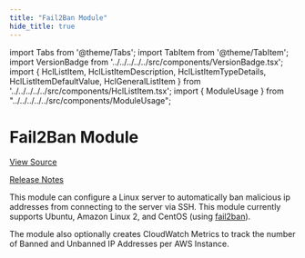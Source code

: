 ```yaml
---
title: "Fail2Ban Module"
hide_title: true
---
```


import Tabs from '@theme/Tabs';
import TabItem from '@theme/TabItem';
import VersionBadge from '../../../../../src/components/VersionBadge.tsx';
import { HclListItem, HclListItemDescription, HclListItemTypeDetails, HclListItemDefaultValue, HclGeneralListItem } from '../../../../../src/components/HclListItem.tsx';
import { ModuleUsage } from "../../../../../src/components/ModuleUsage";

<VersionBadge repoTitle="Security Modules" version="0.73.1" lastModifiedVersion="0.72.1"/>

# Fail2Ban Module

<a href="https://github.com/gruntwork-io/terraform-aws-security/tree/v0.73.1/modules/fail2ban" className="link-button" title="View the source code for this module in GitHub.">View Source</a>

<a href="https://github.com/gruntwork-io/terraform-aws-security/releases/tag/v0.72.1" className="link-button" title="Release notes for only versions which impacted this module.">Release Notes</a>

This module can configure a Linux server to automatically ban malicious ip addresses from connecting to the server
via SSH. This module currently supports Ubuntu, Amazon Linux 2, and CentOS (using
[fail2ban](https://www.fail2ban.org)).

The module also optionally creates CloudWatch Metrics to track the number of Banned and Unbanned IP Addresses per AWS
Instance.


<!-- ##DOCS-SOURCER-START
{
  "originalSources": [
    "https://github.com/gruntwork-io/terraform-aws-security/tree/v0.73.1/modules/fail2ban/readme.md",
    "https://github.com/gruntwork-io/terraform-aws-security/tree/v0.73.1/modules/fail2ban/variables.tf",
    "https://github.com/gruntwork-io/terraform-aws-security/tree/v0.73.1/modules/fail2ban/outputs.tf"
  ],
  "sourcePlugin": "module-catalog-api",
  "hash": "4da0ec29fd3f6914c5627dbcc3b8018f"
}
##DOCS-SOURCER-END -->
